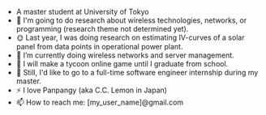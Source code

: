 
- A master student at University of Tokyo
- 🔭 I'm going to do research about wireless technologies, networks, or programming (research theme not determined yet).
- 🌞 Last year, I was doing research on estimating IV-curves of a solar panel from data points in operational power plant.
- 🌱 I’m currently doing wireless networks and server management.
- 👯 I will make a tycoon online game until I graduate from school.
- 👯 Still, I'd like to go to a full-time software engineer internship during my master.
- ⚡ I love Panpangy (aka C.C. Lemon in Japan)
- 📫 How to reach me: [my_user_name]@gmail.com

  
<!--
**e60e256/e60e256** is a ✨ _special_ ✨ repository because its `README.md` (this file) appears on your GitHub profile.

Here are some ideas to get you started:

- 🔭 I’m currently working on ...
- 🌱 I’m currently learning ...
- 👯 I’m looking to collaborate on ...
- 🤔 I’m looking for help with ...
- 💬 Ask me about ...
- 📫 How to reach me: ...
- 😄 Pronouns: ...
- ⚡ Fun fact: ...
-->
